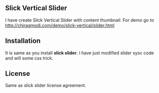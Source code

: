 ## Slick Vertical Slider
I have create Slick Vertical Slider with content thumbnail. For demo go to http://chiragmodi.com/demo/slick-vertical/slider.html

## Installation
It is same as you install **slick slider**. I have just modified slider sysc code and will some css trick.

## License
Same as slick slider license agreement.
